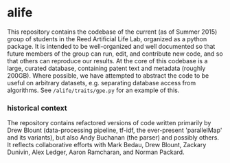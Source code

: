 # alife
This repository contains the codebase of the current (as of Summer 2015) group of students in the Reed Artificial Life Lab, organized as a python package. It is intended to be well-organized and well documented so that future members of the group can run, edit, and contribute new code, and so that others can reproduce our results. At the core of this codebase is a large, curated database, containing patent text and metadata (roughly 200GB). Where possible, we have attempted to abstract the code to be useful on arbitrary datasets, e.g. separating database access from algorithms. See ```/alife/traits/gpe.py``` for an example of this. 

### historical context
The repository contains refactored versions of code written primarily by Drew Blount (data-processing pipeline, tf-idf, the ever-present 'parallelMap' and its variants), but also Andy Buchanan (the parser) and possibly others. It reflects collaborative efforts with Mark Bedau, Drew Blount, Zackary Dunivin, Alex Ledger, Aaron Ramcharan, and Norman Packard. 